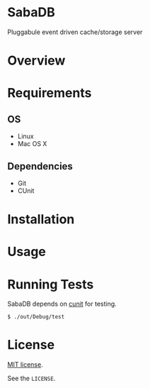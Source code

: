 # SabaDB
Pluggabule event driven cache/storage server


# Overview


# Requirements

## OS

- Linux
- Mac OS X

## Dependencies

- Git
- CUnit


# Installation


# Usage


# Running Tests

SabaDB depends on [cunit](http://cunit.sourceforge.net/) for testing.

    $ ./out/Debug/test


# License

[MIT license](http://www.opensource.org/licenses/mit-license.php).

See the `LICENSE`.
